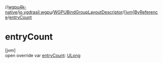 //[wgpu4k-native](../../../../index.md)/[io.ygdrasil.wgpu](../../index.md)/[WGPUBindGroupLayoutDescriptor](../index.md)/[[jvm]ByReference](index.md)/[entryCount](entry-count.md)

# entryCount

[jvm]\
open override var [entryCount](entry-count.md): [ULong](https://kotlinlang.org/api/core/kotlin-stdlib/kotlin/-u-long/index.html)